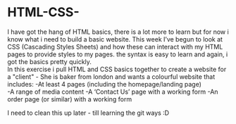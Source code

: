 # HTML-CSS-

I have got the hang of HTML basics, there is a lot more to learn but for now i know what i need to build a basic website. 
This week I’ve begun to look at CSS (Cascading Styles Sheets) and how these can interact with my HTML pages to provide styles to my pages. 
the syntax is easy to learn and again, i got the basics pretty quickly.  
In this exercise i pull HTML and CSS basics together to create a website for a "client" - She is baker from london and wants a colourful website that includes:
-At least 4 pages (including the homepage/landing page)  
-A range of media content 
-A ‘Contact Us’ page with a working form 
-An order page (or similar) with a working form 

I need to clean this up later - till learning the git ways :D



 
